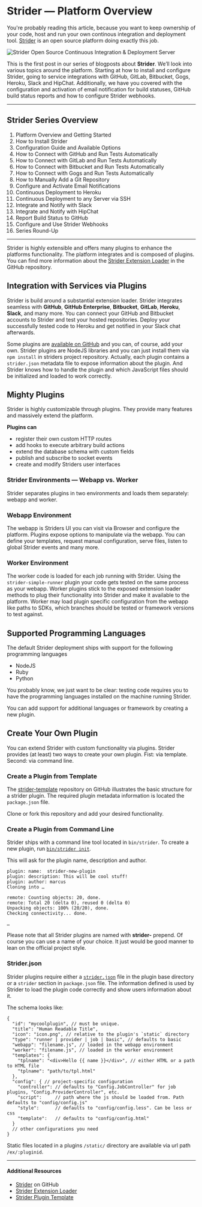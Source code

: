 # Strider — Platform Overview

You're probably reading this article, because you want to keep ownership of your code, host and run your own continous integration and deployment tool. [Strider](https://github.com/Strider-CD/strider) is an open source platform doing exactly this job.

![Strider Open Source Continuous Integration & Deployment Server](http://futurestud.io/blog/content/images/2015/03/strider-logo.png)

This is the first post in our series of blogposts about **Strider**. We’ll look into various topics around the platform. Starting at how to install and configure Strider, going to service integrations with GitHub, GitLab, Bitbucket, Gogs, Heroku, Slack and HipChat. Additionally, we have you covered with the configuration and activation of email notification for build statuses, GitHub build status reports and how to configure Strider webhooks.

---

## Strider Series Overview
1. Platform Overview and Getting Started
2. How to Install Strider
3. Configuration Guide and Available Options
4. How to Connect with GitHub and Run Tests Automatically
5. How to Connect with GitLab and Run Tests Automatically
6. How to Connect with Bitbucket and Run Tests Automatically
7. How to Connect with Gogs and Run Tests Automatically
8. How to Manually Add a Git Repository
9. Configure and Activate Email Notifications
10. Continuous Deployment to Heroku
11. Continuous Deployment to any Server via SSH
12. Integrate and Notify with Slack
13. Integrate and Notify with HipChat
14. Report Build Status to GitHub
15. Configure and Use Strider Webhooks
16. Series Round-Up

---


Strider is highly extensible and offers many plugins to enhance the platforms functionality. The platform integrates and is composed of plugins. You can find more information about the [Strider Extension Loader](https://github.com/Strider-CD/strider-extension-loader) in the GitHub repository.


## Integration with Services via Plugins
Strider is build around a substantial extension loader. Strider integrates seamless with **GitHub**, **GitHub Enterprise**, **Bitbucket**, **GitLab**, **Heroku**, **Slack**, and many more. You can connect your GitHub and Bitbucket accounts to Strider and test your hosted repositories. Deploy your successfully tested code to Heroku and get notified in your Slack chat afterwards.

Some plugins are [available on GitHub](https://github.com/Strider-CD) and you can, of course, add your own. Strider plugins are NodeJS libraries and you can just install them via `npm install` in striders project repository. Actually, each plugin contains a `strider.json` metadata file to expose information about the plugin. And Strider knows how to handle the plugin and which JavaScript files should be initialized and loaded to work correctly.  


## Mighty Plugins
Strider is highly customizable through plugins. They provide many features and massively extend the platform. 

**Plugins can**

- register their own custom HTTP routes
- add hooks to execute arbitrary build actions
- extend the database schema with custom fields
- publish and subscribe to socket events
- create and modify Striders user interfaces



### Strider Environments — Webapp vs. Worker
Strider separates plugins in two environments and loads them separately: webapp and worker.

### Webapp Environment
The webapp is Striders UI you can visit via Browser and configure the platform. Plugins expose options to manipulate via the webapp. You can define your templates, request manual configuration, serve files, listen to global Strider events and many more.  


### Worker Environment
The worker code is loaded for each job running with Strider. Using the `strider-simple-runner` plugin your code gets tested on the same process as your webapp. Worker plugins stick to the exposed extension loader methods to plug their functionality into Strider and make it available to the platform. Worker may load plugin specific configuration from the webapp like paths to SDKs, which branches should be tested or framework versions to test against.


## Supported Programming Languages
The default Strider deployment ships with support for the following programming languages

- NodeJS
- Ruby
- Python

You probably know, we just want to be clear: testing code requires you to have the programming languages installed on the machine running Strider.

You can add support for additional languages or framework by creating a new plugin. 


## Create Your Own Plugin
You can extend Strider with custom functionality via plugins. Strider provides (at least) two ways to create your own plugin. Fist: via template. Second: via command line.

### Create a Plugin from Template
The [strider-template](https://github.com/bitwit/strider-template) repository on GitHub illustrates the basic structure for a strider plugin. The required plugin metadata information is located the `package.json` file.

Clone or fork this repository and add your desired functionality.


### Create a Plugin from Command Line
Strider ships with a command line tool located in `bin/strider`. To create a new plugin, run [`bin/strider init`](https://github.com/Strider-CD/strider/wiki/Managing-Plugins#creating-new-plugins=).

This will ask for the plugin name, description and author.

    plugin: name:  strider-new-plugin
    plugin: description: This will be cool stuff!
    plugin: author: marcus
    Cloning into …
    
    remote: Counting objects: 20, done.
    remote: Total 20 (delta 0), reused 0 (delta 0)
    Unpacking objects: 100% (20/20), done.
    Checking connectivity... done.

    …

Please note that all Strider plugins are named with **strider-** prepend. Of course you can use a name of your choice. It just would be good manner to lean on the official project style.


### Strider.json
Strider plugins require either a [`strider.json`](https://github.com/Strider-CD/strider-extension-loader#striderjson) file in the plugin base directory or a `strider` section in `package.json` file. The information defined is used by Strider to load the plugin code correctly and show users information about it. 

The schema looks like:

    {
      "id": "mycoolplugin", // must be unique.
      "title": "Human Readable Title",
      "icon": "icon.png", // relative to the plugin's `static` directory
      "type": "runner | provider | job | basic", // defaults to basic
      "webapp": "filename.js", // loaded in the webapp environment
      "worker": "filename.js", // loaded in the worker environment
      "templates": {
        "tplname": "<div>Hello {{ name }}</div>", // either HTML or a path to HTML file
        "tplname": "path/to/tpl.html"
      },
      "config": { // project-specific configuration
        "controller": // defaults to "Config.JobController" for job plugins, "Config.ProviderController", etc.
        "script":     // path where the js should be loaded from. Path defaults to "config/config.js"
        "style":      // defaults to "config/config.less". Can be less or css
        "template":   // defaults to "config/config.html"
      }
      // other configurations you need
    }

Static files located in a plugins `/static/` directory are available via url path `/ex/:pluginid`.

---

#### Additional Resources
- [Strider](https://github.com/Strider-CD/) on GitHub
- [Strider Extension Loader](https://github.com/Strider-CD/strider-extension-loader)
- [Strider Plugin Template](https://github.com/bitwit/strider-template)
